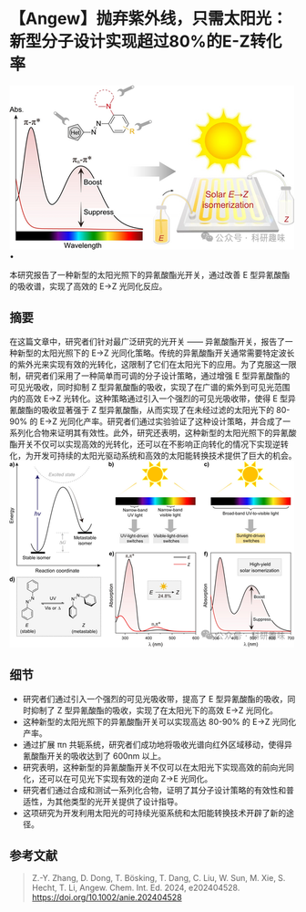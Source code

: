 
#  【Angew】抛弃紫外线，只需太阳光：新型分子设计实现超过80%的E-Z转化率 

![](../asset/2024-07-13_d554dd52afaba87e28db7de90308e378_0.png)
•

本研究报告了一种新型的太阳光照下的异氰酸酯光开关，通过改善 E 型异氰酸酯的吸收谱，实现了高效的 E→Z 光同化反应。


## **摘要**

在这篇文章中，研究者们针对最广泛研究的光开关 —— 异氰酸酯开关，报告了一种新型的太阳光照下的 E→Z 光同化策略。传统的异氰酸酯开关通常需要特定波长的紫外光来实现有效的光转化，这限制了它们在太阳光下的应用。为了克服这一限制，研究者们采用了一种简单而可调的分子设计策略，通过增强 E 型异氰酸酯的可见光吸收，同时抑制 Z 型异氰酸酯的吸收，实现了在广谱的紫外到可见光范围内的高效 E→Z 光转化。这种策略通过引入一个强烈的可见光吸收带，使得 E 型异氰酸酯的吸收显著强于 Z 型异氰酸酯，从而实现了在未经过滤的太阳光下的 80-90% 的 E→Z 光同化产率。研究者们通过实验验证了这种设计策略，并合成了一系列化合物来证明其有效性。此外，研究还表明，这种新型的太阳光照下的异氰酸酯开关不仅可以实现高效的光转化，还可以在不影响正向转化的情况下实现逆转化，为开发可持续的太阳光驱动系统和高效的太阳能转换技术提供了巨大的机会。
![](../asset/2024-07-13_47481896d691d010522edcf543094581_1.png)


## **细节**

- 研究者们通过引入一个强烈的可见光吸收带，提高了 E 型异氰酸酯的吸收，同时抑制了 Z 型异氰酸酯的吸收，实现了在太阳光下的高效 E→Z 光同化。
- 这种新型的太阳光照下的异氰酸酯开关可以实现高达 80-90% 的 E→Z 光同化产率。
- 通过扩展 πn 共轭系统，研究者们成功地将吸收光谱向红外区域移动，使得异氰酸酯开关的吸收达到了 600nm 以上。
- 研究表明，这种新型的异氰酸酯开关不仅可以在太阳光下实现高效的前向光同化，还可以在可见光下实现有效的逆向 Z→E 光同化。
- 研究者们通过合成和测试一系列化合物，证明了其分子设计策略的有效性和普适性，为其他类型的光开关提供了设计指导。
- 这项研究为开发利用太阳光的可持续光驱系统和太阳能转换技术开辟了新的途径。

## **参考文献**

>Z.-Y. Zhang, D. Dong, T. Bösking, T. Dang, C. Liu, W. Sun, M. Xie, S. Hecht, T. Li, Angew. Chem. Int. Ed. 2024, e202404528. https://doi.org/10.1002/anie.202404528
